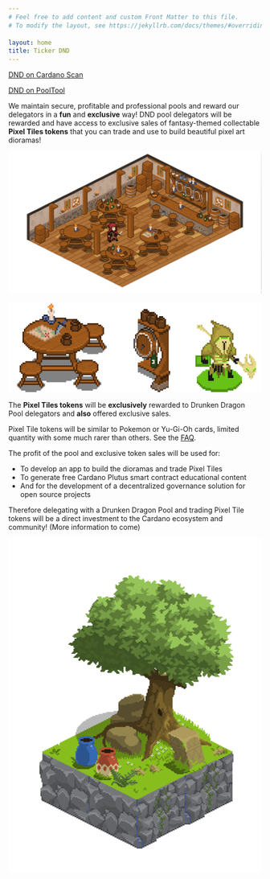 ```yaml
---
# Feel free to add content and custom Front Matter to this file.
# To modify the layout, see https://jekyllrb.com/docs/themes/#overriding-theme-defaults

layout: home
title: Ticker DND
---
```


[DND on Cardano Scan](https://cardanoscan.io/pool/0084f4fee5502c87ee5c4f5c592856f2bfb6269355b9d87ed549e551) 

[DND on PoolTool](https://pooltool.io/pool/0084f4fee5502c87ee5c4f5c592856f2bfb6269355b9d87ed549e551/epochs)

We maintain secure, profitable and professional pools and reward our delegators in a **fun** and **exclusive** way! DND pool delegators will be rewarded and have access to exclusive sales of fantasy-themed collectable **Pixel Tiles tokens** that you can trade and use to build beautiful pixel art dioramas!

![Pixel Tile Tavern Diorama 1](/assets/img/tavern-diorama-example.png)

![Pixel Tile Tavern Example 1](/assets/img/tiles-example-1.png)

The **Pixel Tiles tokens** will be **exclusively** rewarded to Drunken Dragon Pool delegators and **also** offered exclusive sales. 

Pixel Tile tokens will be similar to Pokemon or Yu-Gi-Oh cards, limited quantity with some much rarer than others. See the [FAQ](/faq.html).

The profit of the pool and exclusive token sales will be used for:

* To develop an app to build the dioramas and trade Pixel Tiles
* To generate free Cardano Plutus smart contract educational content
* And for the development of a decentralized governance solution for open source projects

Therefore delegating with a Drunken Dragon Pool and trading Pixel Tile tokens will be a direct investment to the Cardano ecosystem and community! (More information to come)

![Pixel Tile Tavern Diorama 2](/assets/img/plains-diorama-example.png)
